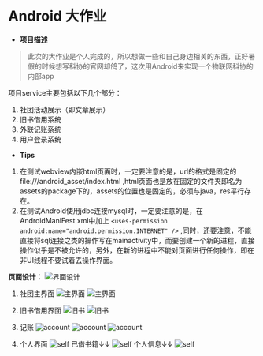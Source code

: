 # Android 大作业

* **项目描述** 
> 此次的大作业是个人完成的，所以想做一些和自己身边相关的东西，正好暑假的时候想写科协的官网却鸽了，这次用Android来实现一个物联网科协的内部app   

项目service主要包括以下几个部分：
1. 社团活动展示（即文章展示）
2. 旧书借用系统
3. 外联记账系统
4. 用户登录系统

* **Tips**
1. 在测试webview内嵌html页面时，一定要注意的是，url的格式是固定的 file:///android_asset/index.html ,html页面也是放在固定的文件夹即名为assets的package下的，assets的位置也是固定的，必须与java，res平行存在。
2. 在测试Android使用jdbc连接mysql时，一定要注意的是，在AndroidManiFest.xml中加上 `<uses-permission android:name="android.permission.INTERNET" />` ,同时，还要注意，不能直接将sql连接之类的操作写在mainactivity中，而要创建一个新的进程，直接操作似乎是不被允许的，另外，在新的进程中不能对页面进行任何操作，即在非UI线程不要试着去操作界面。


**页面设计：**
![界面设计](imgs/view.png)

1. 社团主界面
![主界面](imgs/main.png)
![主界面](imgs/main02.png)

2. 旧书借用界面
![旧书](imgs/bookshelf.png)
![旧书](imgs/bookshelf02.png)

3. 记账
![account](imgs/account.png)
![account](imgs/account02.png)
![account](imgs/account03.png)

4. 个人界面
![self](imgs/home.png)
已借书籍↓↓
![self](imgs/book.png)
个人信息↓↓
![self](imgs/selfInfo.png)